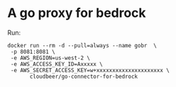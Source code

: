 # A go proxy for bedrock

Run:

```shell
docker run --rm -d --pull=always --name gobr  \
 -p 8081:8081 \
 -e AWS_REGION=us-west-2 \
 -e AWS_ACCESS_KEY_ID=Axxxxx \
 -e AWS_SECRET_ACCESS_KEY=w+xxxxxxxxxxxxxxxxxxxxx \
       cloudbeer/go-connector-for-bedrock
```
